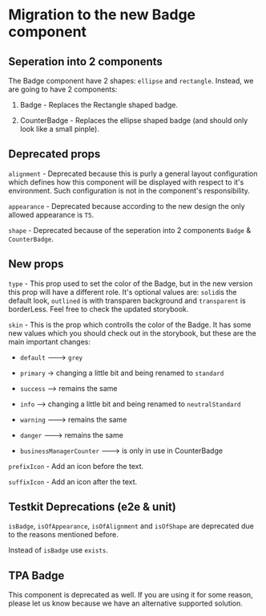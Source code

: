 # Migration to the new Badge component

## Seperation into 2 components
The Badge component have 2 shapes: `ellipse` and `rectangle`.
Instead, we are going to have 2 components:

1. Badge - Replaces the Rectangle shaped badge.

2. CounterBadge - Replaces the ellipse shaped badge (and should only look like a small pinple).


## Deprecated props
`alignment` - Deprecated because this is purly a general layout configuration which defines how this component will be displayed with respect to it's environment. Such configuration is not in the component's responsibility.

`appearance` - Deprecated because according to the new design the only allowed appearance is `T5`.

`shape` - Deprecated because of the seperation into 2 components `Badge` & `CounterBadge`.

## New props
`type` - This prop used to set the color of the Badge, but in the new version this prop will have a different role. It's optional values are:
`solid`is the default look, `outlined` is with transparen background and `transparent` is borderLess. Feel free to check the updated storybook.

`skin` - This is the prop which controlls the color of the Badge. It has some new values which you should check out in the storybook, but these are the main important changes:

- `default` ---> `grey`

- `primary` -> changing a little bit and being renamed to `standard`

- `success` --> remains the same

- `info` --> changing a little bit and being renamed to `neutralStandard`

- `warning` ---> remains the same

- `danger` ---> remains the same

- `businessManagerCounter` ---> is only in use in CounterBadge

`prefixIcon` - Add an icon before the text.

`suffixIcon` - Add an icon after the text.

## Testkit Deprecations (e2e & unit)

`isBadge`, `isOfAppearance`, `isOfAlignment` and `isOfShape` are deprecated due to the reasons mentioned before.

Instead of `isBadge` use `exists`.

## TPA Badge
This component is deprecated as well. If you are using it for some reason, please let us know because we have an alternative supported solution.